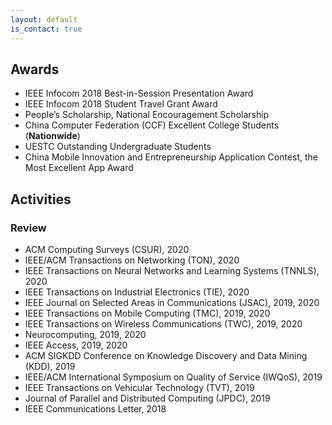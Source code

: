 ```yaml
---
layout: default
is_contact: true
---
```


## Awards

* IEEE Infocom 2018 Best-in-Session Presentation Award
* IEEE Infocom 2018 Student Travel Grant Award
* People’s Scholarship, National Encouragement Scholarship
* China Computer Federation (CCF) Excellent College Students (**Nationwide**)
* UESTC Outstanding Undergraduate Students
* China Mobile Innovation and Entrepreneurship Application Contest, the Most Excellent App Award

## Activities

### Review

- ACM Computing Surveys (CSUR), 2020
- IEEE/ACM Transactions on Networking (TON), 2020
- IEEE Transactions on Neural Networks and Learning Systems (TNNLS), 2020
- IEEE Transactions on Industrial Electronics (TIE), 2020
- IEEE Journal on Selected Areas in Communications (JSAC), 2019, 2020
- IEEE Transactions on Mobile Computing (TMC), 2019, 2020
- IEEE Transactions on Wireless Communications (TWC), 2019, 2020
- Neurocomputing, 2019, 2020
- IEEE Access, 2019, 2020
- ACM SIGKDD Conference on Knowledge Discovery and Data Mining (KDD), 2019
- IEEE/ACM International Symposium on Quality of Service (IWQoS), 2019
- IEEE Transactions on Vehicular Technology (TVT), 2019
- Journal of Parallel and Distributed Computing (JPDC), 2019
- IEEE Communications Letter, 2018
